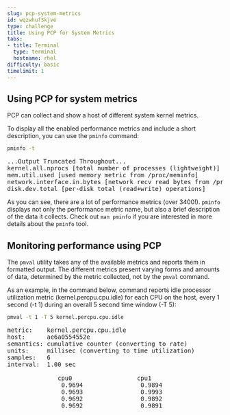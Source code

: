 ```yaml
---
slug: pcp-system-metrics
id: wqzwhuf3kjve
type: challenge
title: Using PCP for System Metrics
tabs:
- title: Terminal
  type: terminal
  hostname: rhel
difficulty: basic
timelimit: 1
---
```

## Using PCP for system metrics

PCP can collect and show a host of different system kernel metrics.

To display all the enabled performance metrics and include a short description, you can use the `pminfo` command:

```bash
pminfo -t
```

<pre class="file">
...Output Truncated Throughout...
kernel.all.nprocs [total number of processes (lightweight)]
mem.util.used [used memory metric from /proc/meminfo]
network.interface.in.bytes [network recv read bytes from /proc/net/dev per network interface]
disk.dev.total [per-disk total (read+write) operations]
</pre>

As you can see, there are a lot of performance metrics (over 3400!). `pminfo` displays not only the performance metric name, but also a brief description of the data it collects. Check out `man pminfo` if you are interested in more details about the `pminfo` tool.

## Monitoring performance using PCP

The `pmval` utility takes any of the available metrics and reports them in formatted output. The different metrics present varying forms and amounts of data, determined by the metric collected, not by the `pmval` command.

As an example, in the command below, command reports idle processor utilization metric (kernel.percpu.cpu.idle) for each CPU on the host, every 1 second (-t 1) during an overall 5 second time window (-T 5):

```bash
pmval -t 1 -T 5 kernel.percpu.cpu.idle
```

<pre class="file">
metric:    kernel.percpu.cpu.idle
host:      ae6a0554552e
semantics: cumulative counter (converting to rate)
units:     millisec (converting to time utilization)
samples:   6
interval:  1.00 sec

              cpu0                  cpu1
               0.9694                0.9894
               0.9693                0.9993
               0.9692                0.9892
               0.9692                0.9891
</pre>
